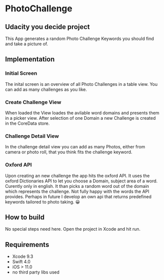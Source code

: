 #  PhotoChallenge 

## Udacity you decide project

This App generates a random Photo Challenge Keywords you should find and take a picture of. 


## Implementation
### Initial Screen 
The inital screen is an overview of all Photo Challenges in a table view. You can add as many challenges as you like. 

### Create Challenge View
When loaded the View loades the avilable word domains and presents them in a picker view. After selection of one Domain a new Challenge is created in the CoreData store. 

### Challenge Detail View
In the challenge detail view you can add as many Photos, either from camera or photo roll, that you think fits the challenge keyword. 

### Oxford API
Upon creating an new challenge the app hits the oxford API. It uses the oxford Dictionaries API to let you choose a Domain, subject area of a word. Curently only in english. It than picks a random word out of the domain which represents the challenge. 
Not fully happy with the words the API provides. Perhaps in future I develop an own api that returns predefined keywords tailored to photo taking. 😀

## How to build
No special steps need here. 
Open the project in Xcode and hit run. 

## Requirements
* Xcode 9.3
* Swift 4.0 
* iOS > 11.0
* no third party libs used
